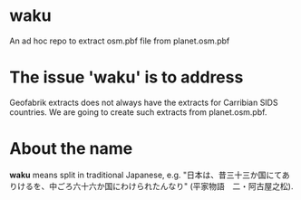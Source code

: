 # waku
An ad hoc repo to extract osm.pbf file from planet.osm.pbf

# The issue 'waku' is to address
Geofabrik extracts does not always have the extracts for Carribian SIDS countries. We are going to create such extracts from planet.osm.pbf. 

# About the name
**waku** means split in traditional Japanese, e.g. "日本は、昔三十三か国にてありけるを、中ごろ六十六か国にわけられたんなり" (平家物語　二・阿古屋之松).
